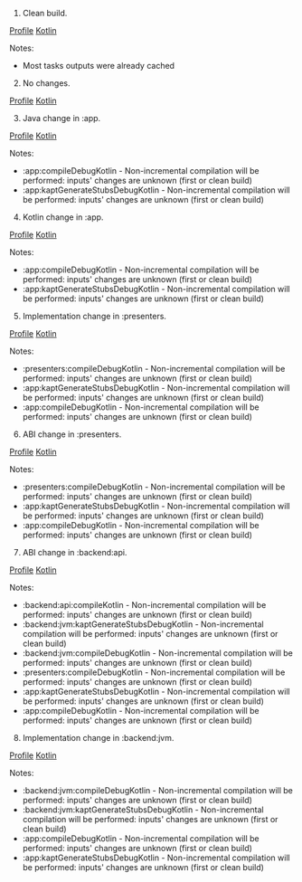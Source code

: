 1. Clean build.

[Profile](results/profile/profile-2019-11-08-07-04-40.html)
[Kotlin](results/kotlin/DCTO19-Cash-App-build-2019-11-08-07-04-40.txt)

Notes:

- Most tasks outputs were already cached

2. No changes.

[Profile](results/profile/profile-2019-11-08-07-10-22.html)
[Kotlin](results/kotlin/DCTO19-Cash-App-build-2019-11-08-07-10-22.txt)

3. Java change in :app.

[Profile](results/profile/profile-2019-11-08-07-11-47.html)
[Kotlin](results/kotlin/DCTO19-Cash-App-build-2019-11-08-07-11-47.txt)

Notes:

- :app:compileDebugKotlin - Non-incremental compilation will be performed: inputs' changes are unknown (first or clean build)
- :app:kaptGenerateStubsDebugKotlin - Non-incremental compilation will be performed: inputs' changes are unknown (first or clean build)

4. Kotlin change in :app.

[Profile](results/profile/profile-2019-11-08-07-14-53.html)
[Kotlin](results/kotlin/DCTO19-Cash-App-build-2019-11-08-07-14-53.txt)

Notes:

- :app:compileDebugKotlin - Non-incremental compilation will be performed: inputs' changes are unknown (first or clean build)
- :app:kaptGenerateStubsDebugKotlin - Non-incremental compilation will be performed: inputs' changes are unknown (first or clean build)

5. Implementation change in :presenters.

[Profile](results/profile/profile-2019-11-08-07-18-06.html)
[Kotlin](results/kotlin/DCTO19-Cash-App-build-2019-11-08-07-18-06.txt)

Notes:

- :presenters:compileDebugKotlin - Non-incremental compilation will be performed: inputs' changes are unknown (first or clean build)
- :app:kaptGenerateStubsDebugKotlin - Non-incremental compilation will be performed: inputs' changes are unknown (first or clean build)
- :app:compileDebugKotlin - Non-incremental compilation will be performed: inputs' changes are unknown (first or clean build)

6. ABI change in :presenters.

[Profile](results/profile/profile-2019-11-08-07-20-39.html)
[Kotlin](results/kotlin/DCTO19-Cash-App-build-2019-11-08-07-20-39.txt)

Notes:

- :presenters:compileDebugKotlin - Non-incremental compilation will be performed: inputs' changes are unknown (first or clean build)
- :app:kaptGenerateStubsDebugKotlin - Non-incremental compilation will be performed: inputs' changes are unknown (first or clean build)
- :app:compileDebugKotlin - Non-incremental compilation will be performed: inputs' changes are unknown (first or clean build)

7. ABI change in :backend:api.

[Profile](results/profile/profile-2019-11-08-07-22-33.html)
[Kotlin](results/kotlin/DCTO19-Cash-App-build-2019-11-08-07-22-34.txt)

Notes:

- :backend:api:compileKotlin - Non-incremental compilation will be performed: inputs' changes are unknown (first or clean build)
- :backend:jvm:kaptGenerateStubsDebugKotlin - Non-incremental compilation will be performed: inputs' changes are unknown (first or clean build)
- :backend:jvm:compileDebugKotlin - Non-incremental compilation will be performed: inputs' changes are unknown (first or clean build)
- :presenters:compileDebugKotlin - Non-incremental compilation will be performed: inputs' changes are unknown (first or clean build)
- :app:kaptGenerateStubsDebugKotlin - Non-incremental compilation will be performed: inputs' changes are unknown (first or clean build)
- :app:compileDebugKotlin - Non-incremental compilation will be performed: inputs' changes are unknown (first or clean build)

8. Implementation change in :backend:jvm.

[Profile](results/profile/profile-2019-11-08-07-26-38.html)
[Kotlin](results/kotlin/DCTO19-Cash-App-build-2019-11-08-07-26-38.txt)

Notes:

- :backend:jvm:compileDebugKotlin - Non-incremental compilation will be performed: inputs' changes are unknown (first or clean build)
- :backend:jvm:kaptGenerateStubsDebugKotlin - Non-incremental compilation will be performed: inputs' changes are unknown (first or clean build)
- :app:compileDebugKotlin - Non-incremental compilation will be performed: inputs' changes are unknown (first or clean build)
- :app:kaptGenerateStubsDebugKotlin - Non-incremental compilation will be performed: inputs' changes are unknown (first or clean build)

